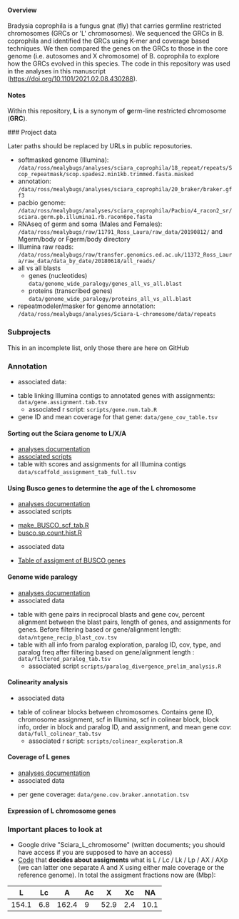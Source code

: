#### Overview

Bradysia coprophila is a fungus gnat (fly) that carries germline restricted chromosomes (GRCs or 'L' chromosomes). We sequenced the GRCs in B. coprophila and identified the GRCs using K-mer and coverage based techniques. We then compared the genes on the GRCs to those in the core genome (i.e. autosomes and X chromosome) of B. coprophila to explore how the GRCs evolved in this species. The code in this repository was used in the analyses in this manuscript (https://doi.org/10.1101/2021.02.08.430288).

#### Notes

Within this repository, **L** is a synonym of **g**erm-line **r**estricted **c**hromosome (**GRC**).

### Project data

Later paths should be replaced by URLs in public reposutories.

- softmasked genome (Illumina): `/data/ross/mealybugs/analyses/sciara_coprophila/18_repeat/repeats/Scop_repeatmask/scop.spades2.min1kb.trimmed.fasta.masked`
- annotation: `/data/ross/mealybugs/analyses/sciara_coprophila/20_braker/braker.gff3`
- pacbio genome: `/data/ross/mealybugs/analyses/sciara_coprophila/Pacbio/4_racon2_sr/sciara.germ.pb.illumina1.rb.racon6pe.fasta`
- RNAseq of germ and soma (Males and Females):
`/data/ross/mealybugs/raw/11791_Ross_Laura/raw_data/20190812/` and Mgerm/body or Fgerm/body directory
- Illumina raw reads:
`/data/ross/mealybugs/raw/transfer.genomics.ed.ac.uk/11372_Ross_Laura/raw_data/data_by_date/20180618/all_reads/`
- all vs all blasts
  - genes (nucleotides) `data/genome_wide_paralogy/genes_all_vs_all.blast`
  - proteins (transcribed genes) `data/genome_wide_paralogy/proteins_all_vs_all.blast`
- repeatmodeler/masker for genome annotation:
`/data/ross/mealybugs/analyses/Sciara-L-chromosome/data/repeats`

### Subprojects

This in an incomplete list, only those there are here on GitHub

### Annotation
  - associated data:
  * table linking Illumina contigs to annotated genes with assignments: `data/gene.assignment.tab.tsv`
    - associated r script: `scripts/gene.num.tab.R`
  * gene ID and mean coverage for that gene: `data/gene_cov_table.tsv`

#### Sorting out the Sciara genome to L/X/A
  - [analyses documentation](analyses/assigment-of-L-X-A.md)
  - [associated scripts](scripts/kmer-assigment-of-L-X-A)
  - table with scores and assignments for all Illumina contigs
      `data/scaffold_assignment_tab_full.tsv`

#### Using Busco genes to determine the age of the L chromosome
  - [analyses documentation](analyses/L_age_from_BUSCO.md)
  - associated scripts
   * [make_BUSCO_scf_tab.R](scripts/make_BUSCO_scf_tab.R)
   * [busco.sp.count.hist.R](scripts/busco.sp.count.hist.R)
  - associated data
   * [Table of assigment of BUSCO genes](tables/BUSCO_assigned.tsv)

#### Genome wide paralogy
  - [analyses documentation](analyses/genome_wide_paralogy.md)
  - associated data
  * table with gene pairs in reciprocal blasts and gene cov, percent alignment between the blast pairs, length of genes, and assignments for genes. Before filtering based or gene/alignment length:  `data/ntgene_recip_blast_cov.tsv`
  * table with all info from paralog exploration, paralog ID, cov, type, and paralog freq after filtering based on gene/alignment length :  `data/filtered_paralog_tab.tsv`
    - associated script `scripts/paralog_divergence_prelim_analysis.R`
    
#### Colinearity analysis
  - associated data
  * table of colinear blocks between chromosomes. Contains gene ID, chromosome assignment, scf in Illumina, scf in colinear block, block info, order in block and paralog ID, and assignment, and mean gene cov: `data/full_colinear_tab.tsv`
    - associated r script: `scripts/colinear_exploration.R`

#### Coverage of L genes
  - [analyses documentation](analyses/cov_L_genes.md)
  - associated data
   * per gene coverage: `data/gene.cov.braker.annotation.tsv`

#### Expression of L chromosome genes


### Important places to look at

  - Google drive "Sciara_L_chromosome" (written documents; you should have access if you are supposed to have an access)
  - [Code](https://github.com/RossLab/Sciara-L-chromosome/blob/master/scripts/kmer-assigment-of-L-X-A/L-assignment.R#L28-L30) that **decides about assigments** what is L / Lc / Lk / Lp / AX / AXp (we can latter one separate A and X using either male coverage or the reference genome). In total the assigment fractions now are (Mbp):

  |    L    |    Lc    |    A    |    Ac    |    X    |    Xc    |    NA    |
  | ------- | -------- | ------- | -------- | ------- | -------- | -------- |
  | 154.1   |  6.8     |  162.4  |  9       |  52.9   |  2.4     |  10.1    |

